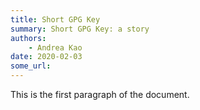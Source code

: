 ```yaml
---
title: Short GPG Key
summary: Short GPG Key: a story
authors:
    - Andrea Kao
date: 2020-02-03
some_url:
---
```


This is the first paragraph of the document.
